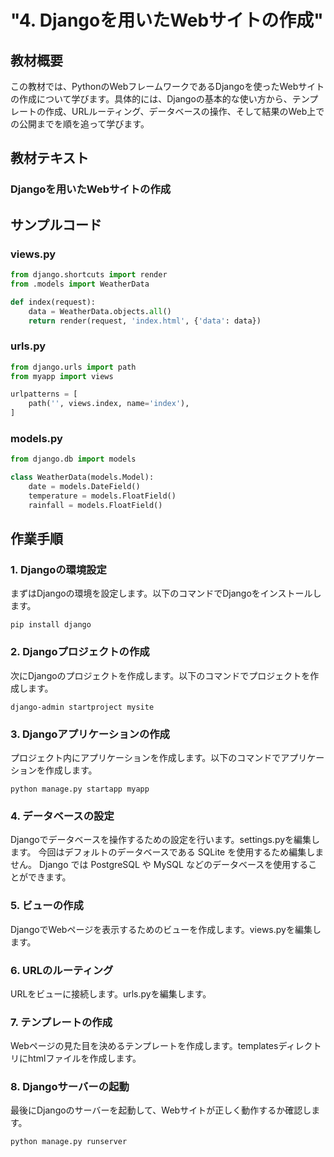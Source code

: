 # "4. Djangoを用いたWebサイトの作成"

## 教材概要
この教材では、PythonのWebフレームワークであるDjangoを使ったWebサイトの作成について学びます。具体的には、Djangoの基本的な使い方から、テンプレートの作成、URLルーティング、データベースの操作、そして結果のWeb上での公開までを順を追って学びます。

## 教材テキスト
### Djangoを用いたWebサイトの作成

## サンプルコード
### views.py
```python
from django.shortcuts import render
from .models import WeatherData

def index(request):
    data = WeatherData.objects.all()
    return render(request, 'index.html', {'data': data})
```
### urls.py
```python
from django.urls import path
from myapp import views

urlpatterns = [
    path('', views.index, name='index'),
]

```
### models.py
```python
from django.db import models

class WeatherData(models.Model):
    date = models.DateField()
    temperature = models.FloatField()
    rainfall = models.FloatField()
```

## 作業手順
### 1. Djangoの環境設定
まずはDjangoの環境を設定します。以下のコマンドでDjangoをインストールします。
```
pip install django
```

### 2. Djangoプロジェクトの作成
次にDjangoのプロジェクトを作成します。以下のコマンドでプロジェクトを作成します。
```
django-admin startproject mysite
```

### 3. Djangoアプリケーションの作成
プロジェクト内にアプリケーションを作成します。以下のコマンドでアプリケーションを作成します。
```
python manage.py startapp myapp
```

### 4. データベースの設定
Djangoでデータベースを操作するための設定を行います。settings.pyを編集します。
今回はデフォルトのデータベースである SQLite を使用するため編集しません。
Django では PostgreSQL や MySQL などのデータベースを使用することができます。

### 5. ビューの作成
DjangoでWebページを表示するためのビューを作成します。views.pyを編集します。

### 6. URLのルーティング
URLをビューに接続します。urls.pyを編集します。

### 7. テンプレートの作成
Webページの見た目を決めるテンプレートを作成します。templatesディレクトリにhtmlファイルを作成します。

### 8. Djangoサーバーの起動
最後にDjangoのサーバーを起動して、Webサイトが正しく動作するか確認します。
```
python manage.py runserver
```